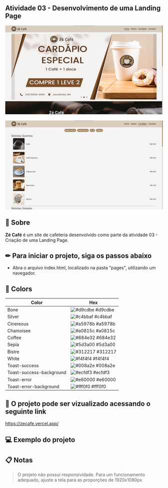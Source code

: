 ## Atividade 03 - Desenvolvimento de uma Landing Page

<div align="center" style="justify-content:center; display:flex; flex-direction:column; gap:20px">
<img  title="Imagem do projeto desktop" src="./github/desktop1.png" alt="Imagem do projeto desktop"  />
<img  title="Imagem do projeto desktop" src="./github/desktop2.png" alt="Imagem do projeto desktop"  />
</div>

## 📌 Sobre

**Zé Café** é um site de cafeteria desenvolvido como parte da atividade 03 - Criação de uma Landing Page.

## ✏ Para iniciar o projeto, siga os passos abaixo

- Abra o arquivo index.html, localizado na pasta "pages", utilizando um navegador.

## 🎨 Colors

| Color             | Hex                                                                |
| ----------------- | ------------------------------------------------------------------ |
| Bone | ![#d9cdbe](https://via.placeholder.com/10/d9cdbe?text=+) #d9cdbe |
| Silver | ![#c4bbaf](https://via.placeholder.com/10/c4bbaf?text=+) #c4bbaf |
| Cinereous | ![#a5978b](https://via.placeholder.com/10/a5978b?text=+) #a5978b |
| Chamoisee | ![#a0815c](https://via.placeholder.com/10/a0815c?text=+) #a0815c |
| Coffee | ![#684e32](https://via.placeholder.com/10/684e32?text=+) #684e32 |
| Sepia | ![#5d3a00](https://via.placeholder.com/10/5d3a00?text=+) #5d3a00 |
| Bistre | ![#312217](https://via.placeholder.com/10/312217?text=+) #312217 |
| White | ![#f4f4f4](https://via.placeholder.com/10/f4f4f4?text=+) #f4f4f4 |
| Toast-success | ![#008a2e](https://via.placeholder.com/10/008a2e?text=+) #008a2e |
| Toast-success-background | ![#ecfdf3](https://via.placeholder.com/10/ecfdf3?text=+) #ecfdf3 |
| Toast-error | ![#e60000](https://via.placeholder.com/10/e60000?text=+) #e60000 |
| Toast-error-background | ![#fff0f0](https://via.placeholder.com/10/fff0f0?text=+) #fff0f0 |

## 👀 O projeto pode ser vizualizado acessando o seguinte link

<https://zecafe.vercel.app/>

## 💻 Exemplo do projeto

## 📋 Notas

>O projeto não possui responsividade. Para um funcionamento adequado, ajuste a tela para as proporções de 1920x1080px
